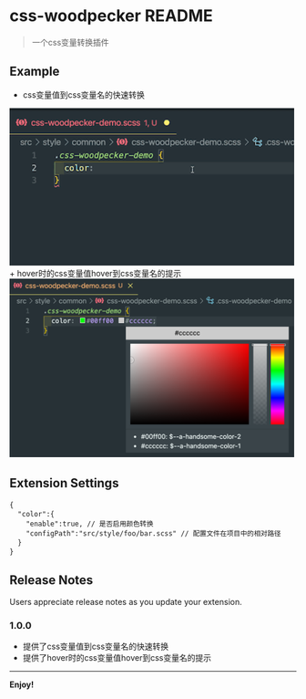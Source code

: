# css-woodpecker README

> 一个css变量转换插件

## Example
+ css变量值到css变量名的快速转换
<img src="demo.gif" alt="demo" style="width:500px;" />
+ hover时的css变量值hover到css变量名的提示
<img src="demo.png" alt="demo" style="width:500px;" />

## Extension Settings
```
{
  "color":{
    "enable":true, // 是否启用颜色转换
    "configPath":"src/style/foo/bar.scss" // 配置文件在项目中的相对路径
  }
}
```
## Release Notes

Users appreciate release notes as you update your extension.

### 1.0.0

+ 提供了css变量值到css变量名的快速转换
+ 提供了hover时的css变量值hover到css变量名的提示

-----------------------------------------------------------------------------------------------------------

**Enjoy!**
